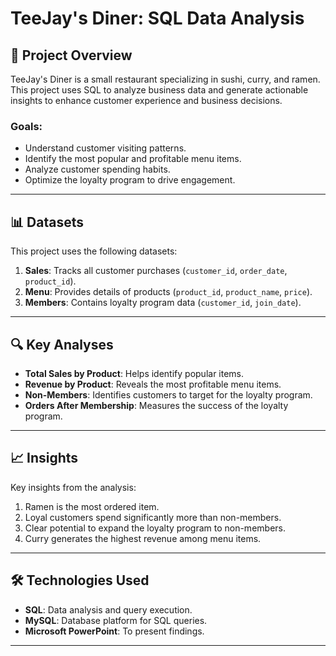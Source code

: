 # TeeJay's Diner: SQL Data Analysis

## 📖 Project Overview
TeeJay's Diner is a small restaurant specializing in sushi, curry, and ramen. This project uses SQL to analyze business data and generate actionable insights to enhance customer experience and business decisions.

### Goals:
- Understand customer visiting patterns.
- Identify the most popular and profitable menu items.
- Analyze customer spending habits.
- Optimize the loyalty program to drive engagement.

---

## 📊 Datasets
This project uses the following datasets:
1. **Sales**: Tracks all customer purchases (`customer_id`, `order_date`, `product_id`).
2. **Menu**: Provides details of products (`product_id`, `product_name`, `price`).
3. **Members**: Contains loyalty program data (`customer_id`, `join_date`).


---

## 🔍 Key Analyses
- **Total Sales by Product**: Helps identify popular items.
- **Revenue by Product**: Reveals the most profitable menu items.
- **Non-Members**: Identifies customers to target for the loyalty program.
- **Orders After Membership**: Measures the success of the loyalty program.


---

## 📈 Insights
Key insights from the analysis:
1. Ramen is the most ordered item.
2. Loyal customers spend significantly more than non-members.
3. Clear potential to expand the loyalty program to non-members.
4. Curry generates the highest revenue among menu items.

---

## 🛠️ Technologies Used
- **SQL**: Data analysis and query execution.
- **MySQL**: Database platform for SQL queries.
- **Microsoft PowerPoint**: To present findings.

---





